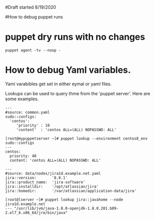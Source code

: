 #Draft started 8/19/2020

#How to debug puppet runs

# puppet dry runs with no changes
```
puppet agent -tv --noop -
```

# How to debug Yaml variables.
Yaml varabibles get set in either eymal or yaml files.

Lookups can be used to query thme from the 'puppet server'. Here are some examples.

```
---
#source: common.yaml
sudo::configs:
  'centos':
     'priority' : 10
     'content'  : 'centos ALL=(ALL) NOPASSWD: ALL'
```

```
[root@mypuppetserver ~]# puppet lookup --environment centos8_env sudo::configs
---
centos:
  priority: 40
  content: 'centos ALL=(ALL) NOPASSWD: ALL'
```

```
---
#source: data/nodes/jira1d.example.net.yaml 
jira::version:       '8.8.1'
jira::product_name:  'jira-software'
jira::installdir:    '/opt/atlassian/jira'
jira::homedir:       '/var/atlassian/application-data/jira'
```

```
[root@lserver ~]# puppet lookup jira::javahome --node jira1d.example.net
--- "/usr/lib/jvm/java-1.8.0-openjdk-1.8.0.201.b09-2.el7_6.x86_64/jre/bin/java"
```
